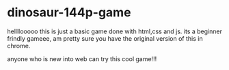 # dinosaur-144p-game

hellllooooo 
this is just a basic game done with html,css and js.
its a beginner frindly gameee, am pretty sure you have the original version of this in chrome.


anyone who is new into web can try this cool game!!!
